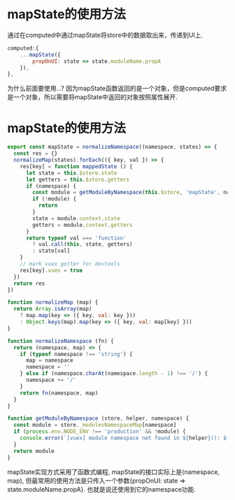 # mapState的使用方法
通过在computed中通过mapState将store中的数据取出来，传递到UI上.
```js
computed:{
    ...mapState({
        propOnUI: state => state.moduleName.propA
    }),
},
```
为什么前面要使用...? 因为mapState函数返回的是一个对象，但是computed要求是一个对象，所以需要将mapState中返回的对象按照属性展开.

# mapState的使用方法
```js
export const mapState = normalizeNamespace((namespace, states) => {
  const res = {}
  normalizeMap(states).forEach(({ key, val }) => {
    res[key] = function mappedState () {
      let state = this.$store.state
      let getters = this.$store.getters
      if (namespace) {
        const module = getModuleByNamespace(this.$store, 'mapState', namespace)
        if (!module) {
          return
        }
        state = module.context.state
        getters = module.context.getters
      }
      return typeof val === 'function'
        ? val.call(this, state, getters)
        : state[val]
    }
    // mark vuex getter for devtools
    res[key].vuex = true
  })
  return res
})

function normalizeMap (map) {
  return Array.isArray(map)
    ? map.map(key => ({ key, val: key }))
    : Object.keys(map).map(key => ({ key, val: map[key] }))
}

function normalizeNamespace (fn) {
  return (namespace, map) => {
    if (typeof namespace !== 'string') {
      map = namespace
      namespace = ''
    } else if (namespace.charAt(namespace.length - 1) !== '/') {
      namespace += '/'
    }
    return fn(namespace, map)
  }
}

function getModuleByNamespace (store, helper, namespace) {
  const module = store._modulesNamespaceMap[namespace]
  if (process.env.NODE_ENV !== 'production' && !module) {
    console.error(`[vuex] module namespace not found in ${helper}(): ${namespace}`)
  }
  return module
}

```

mapState实现方式采用了函数式编程, mapState的接口实际上是(namespace, map), 但最常用的使用方法是只传入一个参数{propOnUI: state => state.moduleName.propA}. 也就是说还使用到它的namespace功能.

